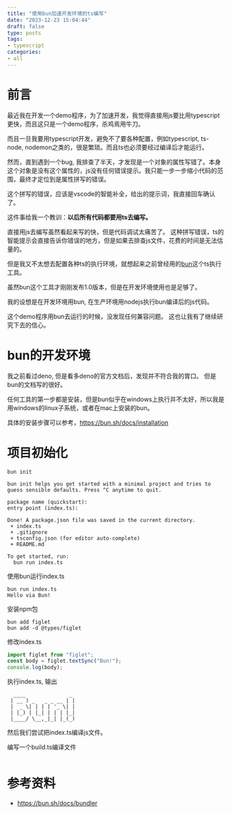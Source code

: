 ```yaml
---
title: "使用bun加速开发环境的ts编写"
date: "2023-12-23 15:04:44"
draft: false
type: posts
tags:
- typescript
categories:
- all
---
```


# 前言

最近我在开发一个demo程序，为了加速开发，我觉得直接用js要比用typescript更快，而且这只是一个demo程序，杀鸡焉用牛刀。

而且一旦我要用typescript开发，避免不了要各种配置，例如typescript, ts-node, nodemon之类的，很是繁琐。而且ts也必须要经过编译后才能运行。

然而，直到遇到一个bug,  我排查了半天，才发现是一个对象的属性写错了。本身这个对象是没有这个属性的，js没有任何错误提示。我只能一步一步缩小代码的范围，最终才定位到是属性拼写的错误。

这个拼写的错误，应该是vscode的智能补全，给出的提示词，我直接回车确认了。

这件事给我一个教训：**以后所有代码都要用ts去编写。**

直接用js去编写虽然看起来写的快，但是代码调试太痛苦了。 这种拼写错误，ts的智能提示会直接告诉你错误的地方，但是如果去排查js文件，花费的时间是无法估量的。

但是我又不太想去配置各种ts的执行环境，就想起来之前曾经用的[bun](https://bun.sh/)这个ts执行工具。

虽然bun这个工具才刚刚发布1.0版本，但是在开发环境使用也是足够了。

我的设想是在开发环境用bun, 在生产环境用nodejs执行bun编译后的js代码。

这个demo程序用bun去运行的时候，没发现任何兼容问题。 这也让我有了继续研究下去的信心。


# bun的开发环境

我之前看过deno, 但是看多deno的官方文档后，发现并不符合我的胃口。 但是bun的文档写的很好。

任何工具的第一步都是安装，但是bun似乎在windows上执行并不太好，所以我是用windows的linux子系统，或者在mac上安装的bun。

具体的安装步骤可以参考，https://bun.sh/docs/installation

# 项目初始化

```
bun init

bun init helps you get started with a minimal project and tries to
guess sensible defaults. Press ^C anytime to quit.

package name (quickstart):
entry point (index.ts):

Done! A package.json file was saved in the current directory.
 + index.ts
 + .gitignore
 + tsconfig.json (for editor auto-complete)
 + README.md

To get started, run:
  bun run index.ts
```

使用bun运行index.ts

```
bun run index.ts 
Hello via Bun!
```

安装npm包

```
bun add figlet
bun add -d @types/figlet
```

修改index.ts

```ts
import figlet from "figlet";
const body = figlet.textSync("Bun!");
console.log(body);
```

执行index.ts, 输出

```
  ____              _ 
 | __ ) _   _ _ __ | |
 |  _ \| | | | '_ \| |
 | |_) | |_| | | | |_|
 |____/ \__,_|_| |_(_)
```

然后我们尝试把index.ts编译js文件。

编写一个build.ts编译文件

```ts
```



# 参考资料

- https://bun.sh/docs/bundler
